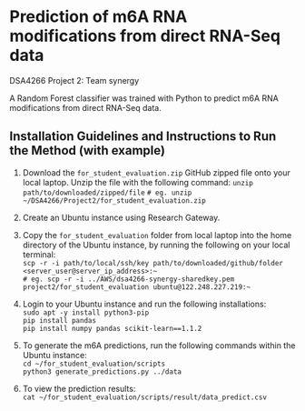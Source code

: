 # Prediction of m6A RNA modifications from direct RNA-Seq data
DSA4266 Project 2: Team synergy

A Random Forest classifier was trained with Python to predict m6A RNA modifications from direct RNA-Seq data. 

## Installation Guidelines and Instructions to Run the Method (with example)
1. Download the `for_student_evaluation.zip` GitHub zipped file onto your local laptop. Unzip the file with the following command:
`unzip path/to/downloaded/zipped/file`
`# eg. unzip ~/DSA4266/Project2/for_student_evaluation.zip`
2. Create an Ubuntu instance using Research Gateway.
3. Copy the `for_student_evaluation` folder from local laptop into the home directory of the Ubuntu instance, by running the following on your local terminal:  
`scp -r -i path/to/local/ssh/key path/to/downloaded/github/folder <server_user@server_ip_address>:~`  
`# eg. scp -r -i ../AWS/dsa4266-synergy-sharedkey.pem project2/for_student_evaluation ubuntu@122.248.227.219:~`

4. Login to your Ubuntu instance and run the following installations:  
`sudo apt -y install python3-pip`   
`pip install pandas`    
`pip install numpy pandas scikit-learn==1.1.2`  

5. To generate the m6A predictions, run the following commands within the Ubuntu instance:  
`cd ~/for_student_evaluation/scripts`  
`python3 generate_predictions.py ../data`  
6. To view the prediction results:  
`cat ~/for_student_evaluation/scripts/result/data_predict.csv`

